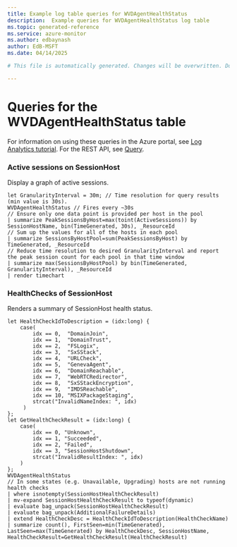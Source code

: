 ```yaml
---
title: Example log table queries for WVDAgentHealthStatus
description:  Example queries for WVDAgentHealthStatus log table
ms.topic: generated-reference
ms.service: azure-monitor
ms.author: edbaynash
author: EdB-MSFT
ms.date: 04/14/2025

# This file is automatically generated. Changes will be overwritten. Do not change this file directly. 

---
```


# Queries for the WVDAgentHealthStatus table

For information on using these queries in the Azure portal, see [Log Analytics tutorial](/azure/azure-monitor/logs/log-analytics-tutorial). For the REST API, see [Query](/azure/azure-monitor/logs/api/overview).


### Active sessions on SessionHost  


Display a graph of active sessions.  

```query
let GranularityInterval = 30m; // Time resolution for query results (min value is 30s).
WVDAgentHealthStatus // Fires every ~30s
// Ensure only one data point is provided per host in the pool
| summarize PeakSessionsByHost=max(toint(ActiveSessions)) by SessionHostName, bin(TimeGenerated, 30s), _ResourceId
// Sum up the values for all of the hosts in each pool
| summarize SessionsByHostPool=sum(PeakSessionsByHost) by TimeGenerated, _ResourceId
// Reduce time resolution to desired GranularityInterval and report the peak session count for each pool in that time window
| summarize max(SessionsByHostPool) by bin(TimeGenerated, GranularityInterval), _ResourceId
| render timechart
```



### HealthChecks of SessionHost  


Renders a summary of SessionHost health status.  

```query
let HealthCheckIdToDescription = (idx:long) {
    case(
        idx == 0,  "DomainJoin",
        idx == 1,  "DomainTrust",
        idx == 2,  "FSLogix",
        idx == 3,  "SxSStack",
        idx == 4,  "URLCheck",
        idx == 5,  "GenevaAgent",
        idx == 6,  "DomainReachable",
        idx == 7,  "WebRTCRedirector",
        idx == 8,  "SxSStackEncryption",
        idx == 9,  "IMDSReachable",
        idx == 10, "MSIXPackageStaging",
        strcat("InvalidNameIndex: ", idx)
     )
};
let GetHealthCheckResult = (idx:long) {
    case(
        idx == 0, "Unknown",
        idx == 1, "Succeeded",
        idx == 2, "Failed",
        idx == 3, "SessionHostShutdown",
        strcat("InvalidResultIndex: ", idx)
    )
};
WVDAgentHealthStatus
// In some states (e.g. Unavailable, Upgrading) hosts are not running health checks
| where isnotempty(SessionHostHealthCheckResult)
| mv-expand SessionHostHealthCheckResult to typeof(dynamic)
| evaluate bag_unpack(SessionHostHealthCheckResult)
| evaluate bag_unpack(AdditionalFailureDetails)
| extend HealthCheckDesc = HealthCheckIdToDescription(HealthCheckName)
| summarize count(), FirstSeen=min(TimeGenerated), LastSeen=max(TimeGenerated) by HealthCheckDesc, SessionHostName, HealthCheckResult=GetHealthCheckResult(HealthCheckResult)
```

